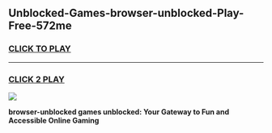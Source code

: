 
## Unblocked-Games-browser-unblocked-Play-Free-572me
<h3>
<a href="https://premium76.site?title=browser-unblocked&ref=19M">CLICK TO PLAY</a></h3>
<hr>

<h3>
<a href="https://premium76.site?title=browser-unblocked&ref=19M">CLICK 2 PLAY</a>
  
</h3>

<a href="https://premium76.site?title=browser-unblocked&ref=19M"><img src="https://clearcache.store/games.png"></a>


**browser-unblocked games unblocked: Your Gateway to Fun and Accessible Online Gaming**
